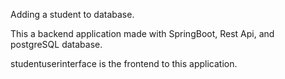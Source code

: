 Adding a student to database.

This a backend application made with SpringBoot, Rest Api, and postgreSQL database.

studentuserinterface is the frontend to this application.
